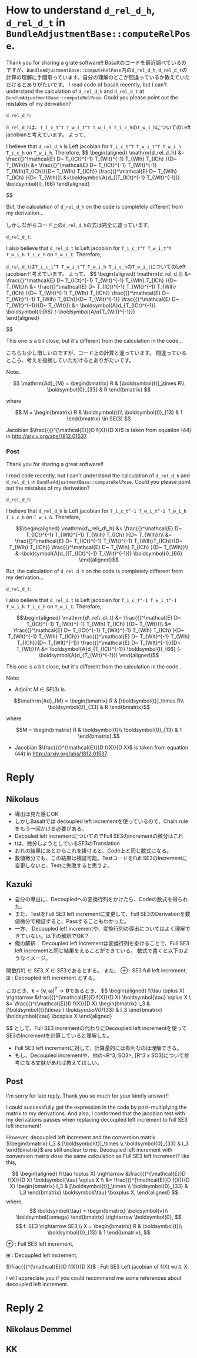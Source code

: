 
# How to understand `d_rel_d_h`, `d_rel_d_t` in `BundleAdjustmentBase::computeRelPose`.

Thank you for sharing a grate software!!
Basaltのコードを最近調べているのですが、`BundleAdjustmentBase::computeRelPose`内の`d_rel_d_h`, `d_rel_d_t`の計算の理解に手間取っています。自分の理解のどこが間違っているか教えていただけるとありがたいです。
I read code of basalt recently, but I can't understand the calculation of `d_rel_d_h` and `d_rel_d_t` at `BundleAdjustmentBase::computeRelPose`.
Could you please point out the mistakes of my derivation?

`d_rel_d_h`:

`d_rel_d_h`は、`T_i_c_t^T T_w_i_t^T T_w_i_h T_i_c_h`の`T_w_i_h`についてのLeft jacobianと考えています。
よって、


I believe that `d_rel_d_h` is Left jacobian for `T_i_c_t^T T_w_i_t^T T_w_i_h T_i_c_h` on `T_w_i_h`. Therefore, 
$$
\begin{aligned}
\mathrm{d\_rel\_d\_h} &=
\frac{{}^\mathcal{E} D~ T_{ICt}^{-1} T_{WIt}^{-1} T_{WIh} T_{ICh} }{D~ T_{WIh}}\\
&= \frac{{}^\mathcal{E} D~ T_{ICt}^{-1} T_{WIt}^{-1} T_{WIh}T_{ICh}}{D~ T_{WIh} T_{ICh}} 
\frac{{}^\mathcal{E} D~ T_{WIh} T_{ICh} }{D~ T_{WIh}}\\
&=\boldsymbol{A}d_{(T_{ICt}^{-1} T_{WIt}^{-1})} \boldsymbol{I}_{66}
\end{aligned}

$$

But, the calculation of `d_rel_d_h` on the code is completely different from my derivation...

しかしながらコード上の`d_rel_d_h`の式は完全に違っています。

`d_rel_d_t`:

I also believe that `d_rel_d_t` is Left jacobian for `T_i_c_t^T T_w_i_t^T T_w_i_h T_i_c_h` on `T_w_i_t`. Therefore, 


`d_rel_d_t`は`T_i_c_t^T T_w_i_t^T T_w_i_h T_i_c_h`の`T_w_i_t`についてのLeft jacobianと考えています。
よって、
$$
\begin{aligned}
\mathrm{d\_rel\_d\_t} &= \frac{{}^\mathcal{E} D~ T_{ICt}^{-1} T_{WIt}^{-1} T_{WIh} T_{ICh} }{D~ T_{WIt}}\\
&= \frac{{}^\mathcal{E} D~ T_{ICt}^{-1} T_{WIt}^{-1} T_{WIh} T_{ICh}  }{D~ T_{WIt}^{-1} T_{WIh} T_{ICh}}
\frac{{}^\mathcal{E} D~ T_{WIt}^{-1} T_{WIh} T_{ICh}}{D~ T_{WIt}^{-1}}
\frac{{}^\mathcal{E} D~ T_{WIt}^{-1}}{D~ T_{WIt}}\\
&= \boldsymbol{A}d_{T_{ICt}^{-1}} \boldsymbol{I}_{66} (-\boldsymbol{A}d_{T_{WIt}^{-1}})    
\end{aligned}

$$

This one is a bit close, but it's different from the calculation in the code...

こちらも少し惜しいのですが、コード上の計算と違っています。
間違っているところ、考えを指摘していただけるとありがたいです。


Note:.


$$
\mathrm{Ad}_{M} = \begin{bmatrix}
    R & [\boldsymbol{t}]_\times R\\
    \boldsymbol{0}_{33} & R
\end{bmatrix}
$$

where

$$
M = \begin{bmatrix}
    R & \boldsymbol{t}\\
    \boldsymbol{0}_{13} & 1
\end{bmatrix} \in SE(3)
$$

Jacobian $\frac{{{}^{\mathcal{E}}}D f(X)}{D X}$ is taken from equation (44) in http://arxiv.org/abs/1812.01537.



### Post

Thank you for sharing a great software!!

I read code recently, but I can't understand the calculation of `d_rel_d_h` and `d_rel_d_t` in `BundleAdjustmentBase::computeRelPose`.
Could you please point out the mistakes of my derivation?

`d_rel_d_h`:

I believe that `d_rel_d_h` is Left jacobian for `T_i_c_t^-1 T_w_i_t^-1 T_w_i_h T_i_c_h` on `T_w_i_h`. 
Therefore, 
```math
\begin{aligned}
\mathrm{d\_rel\_d\_h} &=
\frac{{}^\mathcal{E} D~ T_{ICt}^{-1} T_{WIt}^{-1} T_{WIh} T_{ICh} }{D~ T_{WIh}}\\
&= \frac{{}^\mathcal{E} D~ T_{ICt}^{-1} T_{WIt}^{-1} T_{WIh}T_{ICh}}{D~ T_{WIh} T_{ICh}} 
\frac{{}^\mathcal{E} D~ T_{WIh} T_{ICh} }{D~ T_{WIh}}\\
&=\boldsymbol{A}d_{(T_{ICt}^{-1} T_{WIt}^{-1})} \boldsymbol{I}_{66}
\end{aligned}
```
But, the calculation of `d_rel_d_h` on the code is completely different from my derivation...

`d_rel_d_t`:

I also believe that `d_rel_d_t` is Left jacobian for `T_i_c_t^-1 T_w_i_t^-1 T_w_i_h T_i_c_h` on `T_w_i_t`. 
Therefore, 

```math
\begin{aligned}
\mathrm{d\_rel\_d\_t} &= \frac{{}^\mathcal{E} D~ T_{ICt}^{-1} T_{WIt}^{-1} T_{WIh} T_{ICh} }{D~ T_{WIt}}\\
&= \frac{{}^\mathcal{E} D~ T_{ICt}^{-1} T_{WIt}^{-1} T_{WIh} T_{ICh}  }{D~ T_{WIt}^{-1} T_{WIh} T_{ICh}}
\frac{{}^\mathcal{E} D~ T_{WIt}^{-1} T_{WIh} T_{ICh}}{D~ T_{WIt}^{-1}}
\frac{{}^\mathcal{E} D~ T_{WIt}^{-1}}{D~ T_{WIt}}\\
&= \boldsymbol{A}d_{T_{ICt}^{-1}} \boldsymbol{I}_{66} (-\boldsymbol{A}d_{T_{WIt}^{-1}})    
\end{aligned}
```
This one is a bit close, but it's different from the calculation in the code...

Note:

- Adjoint $`M \in SE(3)`$ is
```math
\mathrm{Ad}_{M} = \begin{bmatrix}
    R & [\boldsymbol{t}]_\times R\\
    \boldsymbol{0}_{33} & R
\end{bmatrix}
```

where

```math
M = \begin{bmatrix}
    R & \boldsymbol{t}\\
    \boldsymbol{0}_{13} & 1
\end{bmatrix}.
```

- Jacobian $`\frac{{{}^{\mathcal{E}}}D f(X)}{D X}`$ is taken from equation (44) in http://arxiv.org/abs/1812.01537.



# Reply
## Nikolaus
- 導出は見た感じOK
- しかしBasaltでは decoupled left incrementを使っているので、Chain ruleをもう一回かける必要がある。
- Decouled left incrementについてのでFull SE3のincrementの微分はこれ
- tは、微分しようとしているSE3のTranslation
- おれの結果にあとからこれを掛けると、Code上と同じ数式になる。
- 数値微分でも、この結果は検証可能。TestコードをFull SE3のIncrementに変更しないと、Testに失敗すると思うよ。


## Kazuki
- 自分の導出に、Decoupledへの変換行列をかけたら、Codeの数式を得られた。
- また、TestをFull SE3 left incrementに変更して、Full SE3のDerivationを数値微分で検証すると、Passすることもわかった。
- 一方、 Decoupled left incrementや、変換行列の導出についてはよく理解できていない。以下の解釈でOK？
- 俺の解釈：
Decoupled left incrementは変換行列を掛けることで、Full SE3 left incrementと同じ結果をえることができている。
数式で書くと以下のようなイメージ。

関数$f(X) \in SE3, X \in SE3$であるとする。
また、
$\oplus$ : SE3 full left increment, 
$\boxplus$ : Decoupled left increment
とする。

このとき、$\boldsymbol{\tau} = [\boldsymbol{v}, \boldsymbol{\omega}]^T \rightarrow \boldsymbol{0}$であるとき、
$$
\begin{aligned}
f(\tau \oplus X) \rightarrow &\frac{{}^{\mathcal{E}}D f(X)}{D X} \boldsymbol{\tau} \oplus X \\
&= \frac{{}^{\mathcal{E}}D f(X)}{D X}
\begin{bmatrix}
    I_3 & [\boldsymbol{t}]_\times \\
    \boldsymbol{0}_{33} & I_3
\end{bmatrix}
 \boldsymbol{\tau} \boxplus X
\end{aligned}

$$
として、Full SE3 incrementの代わりにDecoupled left incrementを使ってSE3のIncrementを計算していると理解した。



- Full SE3 left incrementに対して、計算量的には有利なのは理解できる。
- もし、Decoupled incrementや、他の<R^3, SO3>, [R^3 x SO3]について参考になる文献があれば教えてほしい。


## Post

I'm sorry for late reply.
Thank you so much for your kindly answer!!

I could successfully get the expression in the code by post-multiplying the matrix to my derivations.
And also, I conformed that the jacobian test with my derivations passes when replacing decoupled left increment to full SE3 left increment!

However, decoupled left increment and the conversion matrix 
$\begin{bmatrix}
    I_3 & [\boldsymbol{t}]_\times \\
    \boldsymbol{0}_{33} & I_3
\end{bmatrix}$
are still unclear to me.
Decoupled left increment with conversion matrix dose the same calculation as Full SE3 left increment? like this,

$$
\begin{aligned}
f(\tau \oplus X) \rightarrow &\frac{{}^{\mathcal{E}}D f(X)}{D X} \boldsymbol{\tau} \oplus X \\
&= \frac{{}^{\mathcal{E}}D f(X)}{D X}
\begin{bmatrix}
    I_3 & [\boldsymbol{t}]_\times \\
    \boldsymbol{0}_{33} & I_3
\end{bmatrix}
 \boldsymbol{\tau} \boxplus X,
\end{aligned}
$$
where,
$$
\boldsymbol{\tau} = \begin{bmatrix}
    \boldsymbol{v}\\
    \boldsymbol{\omega}
\end{bmatrix} \rightarrow \boldsymbol{0},
$$
$$
f: SE3 \rightarrow SE3,\\
X = \begin{bmatrix}
    R & \boldsymbol{t}\\
    \boldsymbol{0}_{13} & 1
\end{bmatrix},
$$

$\oplus$ : Full SE3 left increment,

$\boxplus$ : Decoupled left increment,

$\frac{{}^{\mathcal{E}}D f(X)}{D X}$ : Full SE3 Left jacobian of f(X) w.r.t. X.




I will appreciate you if you could recommend me some references about decoupled left increment.

# Reply 2

## Nikolaus Demmel


## KK